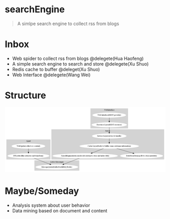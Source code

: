 # searchEngine

> A simlpe search engine to collect rss from blogs


# Inbox

- Web spider to collect rss from blogs @delegete(Hua Haofeng)
- A simple search engine to search and store @delegete(Xu Shuo)
- Redis cache to buffer @deleget(Xu Shuo)
- Web Interface @delegete(Wang Wei)

# Structure

![struct](https://github.com/victoryxs/searchEngine/blob/master/doc/struct.png)

# Maybe/Someday

- Analysis system about user behavior
- Data mining based on document and content

